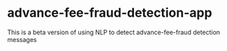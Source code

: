 # advance-fee-fraud-detection-app
This is a beta version of using NLP to detect advance-fee-fraud detection messages
